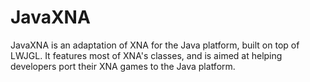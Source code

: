 JavaXNA
=======

JavaXNA is an adaptation of XNA for the Java platform, built on top of LWJGL.
It features most of XNA's classes, and is aimed at helping developers port their XNA games to the Java platform.

